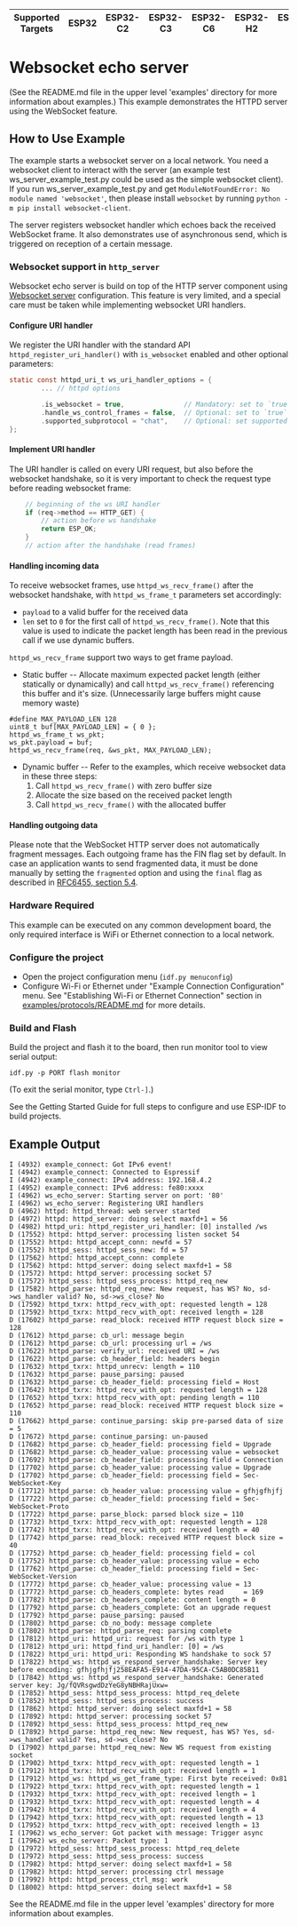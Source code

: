 | Supported Targets | ESP32 | ESP32-C2 | ESP32-C3 | ESP32-C6 | ESP32-H2 | ESP32-S2 | ESP32-S3 |
| ----------------- | ----- | -------- | -------- | -------- | -------- | -------- | -------- |

# Websocket echo server

(See the README.md file in the upper level 'examples' directory for more information about examples.)
This example demonstrates the HTTPD server using the WebSocket feature.

## How to Use Example

The example starts a websocket server on a local network. You need a websocket client to interact with the server (an example test
ws_server_example_test.py could be used as the simple websocket client). If you run ws_server_example_test.py and get
`ModuleNotFoundError: No module named 'websocket'`, then please install `websocket` by running `python -m pip install websocket-client`.

The server registers websocket handler which echoes back the received WebSocket frame. It also demonstrates
use of asynchronous send, which is triggered on reception of a certain message.

### Websocket support in `http_server`

Websocket echo server is build on top of the HTTP server component using [Websocket server](https://docs.espressif.com/projects/esp-idf/en/latest/api-reference/protocols/esp_http_server.html#websocket-server) configuration.
This feature is very limited, and a special care must be taken while implementing websocket URI handlers.

#### Configure URI handler

We register the URI handler with the standard API `httpd_register_uri_handler()` with `is_websocket` enabled and other optional parameters:

```c
static const httpd_uri_t ws_uri_handler_options = {
        ... // httpd options

        .is_websocket = true,               // Mandatory: set to `true` to handler websocket protocol
        .handle_ws_control_frames = false,  // Optional: set to `true` for the handler to receive control packets, too
        .supported_subprotocol = "chat",    // Optional: set supported subprotocol for this handler
};

```

#### Implement URI handler

The URI handler is called on every URI request, but also before the websocket handshake, so it is very important to check the request type before reading websocket frame:

```c
    // beginning of the ws URI handler
    if (req->method == HTTP_GET) {
        // action before ws handshake
        return ESP_OK;
    }
    // action after the handshake (read frames)
```

#### Handling incoming data

To receive websocket frames, use `httpd_ws_recv_frame()` after the websocket handshake, with `httpd_ws_frame_t` parameters set accordingly:
* `payload` to a valid buffer for the received data
* `len` set to `0` for the first call of `httpd_ws_recv_frame()`. Note that this value is used to indicate the packet length has been read in the previous call if we use dynamic buffers.

`httpd_ws_recv_frame` support two ways to get frame payload.
* Static buffer -- Allocate maximum expected packet length (either statically or dynamically) and call `httpd_ws_recv_frame()` referencing this buffer and it's size. (Unnecessarily large buffers might cause memory waste)

```
#define MAX_PAYLOAD_LEN 128
uint8_t buf[MAX_PAYLOAD_LEN] = { 0 };
httpd_ws_frame_t ws_pkt;
ws_pkt.payload = buf;
httpd_ws_recv_frame(req, &ws_pkt, MAX_PAYLOAD_LEN);
```
* Dynamic buffer -- Refer to the examples, which receive websocket data in these three steps:
  1) Call `httpd_ws_recv_frame()` with zero buffer size
  2) Allocate the size based on the received packet length
  3) Call `httpd_ws_recv_frame()` with the allocated buffer

#### Handling outgoing data

Please note that the WebSocket HTTP server does not automatically fragment messages.
Each outgoing frame has the FIN flag set by default.
In case an application wants to send fragmented data, it must be done manually by setting the
`fragmented` option and using the `final` flag as described in [RFC6455, section 5.4](https://tools.ietf.org/html/rfc6455#section-5.4).


### Hardware Required

This example can be executed on any common development board, the only required interface is WiFi or Ethernet connection to a local network.

### Configure the project

* Open the project configuration menu (`idf.py menuconfig`)
* Configure Wi-Fi or Ethernet under "Example Connection Configuration" menu. See "Establishing Wi-Fi or Ethernet Connection" section in [examples/protocols/README.md](../../README.md) for more details.

### Build and Flash

Build the project and flash it to the board, then run monitor tool to view serial output:

```
idf.py -p PORT flash monitor
```

(To exit the serial monitor, type ``Ctrl-]``.)

See the Getting Started Guide for full steps to configure and use ESP-IDF to build projects.

## Example Output
```
I (4932) example_connect: Got IPv6 event!
I (4942) example_connect: Connected to Espressif
I (4942) example_connect: IPv4 address: 192.168.4.2
I (4952) example_connect: IPv6 address: fe80:xxxx
I (4962) ws_echo_server: Starting server on port: '80'
I (4962) ws_echo_server: Registering URI handlers
D (4962) httpd: httpd_thread: web server started
D (4972) httpd: httpd_server: doing select maxfd+1 = 56
D (4982) httpd_uri: httpd_register_uri_handler: [0] installed /ws
D (17552) httpd: httpd_server: processing listen socket 54
D (17552) httpd: httpd_accept_conn: newfd = 57
D (17552) httpd_sess: httpd_sess_new: fd = 57
D (17562) httpd: httpd_accept_conn: complete
D (17562) httpd: httpd_server: doing select maxfd+1 = 58
D (17572) httpd: httpd_server: processing socket 57
D (17572) httpd_sess: httpd_sess_process: httpd_req_new
D (17582) httpd_parse: httpd_req_new: New request, has WS? No, sd->ws_handler valid? No, sd->ws_close? No
D (17592) httpd_txrx: httpd_recv_with_opt: requested length = 128
D (17592) httpd_txrx: httpd_recv_with_opt: received length = 128
D (17602) httpd_parse: read_block: received HTTP request block size = 128
D (17612) httpd_parse: cb_url: message begin
D (17612) httpd_parse: cb_url: processing url = /ws
D (17622) httpd_parse: verify_url: received URI = /ws
D (17622) httpd_parse: cb_header_field: headers begin
D (17632) httpd_txrx: httpd_unrecv: length = 110
D (17632) httpd_parse: pause_parsing: paused
D (17632) httpd_parse: cb_header_field: processing field = Host
D (17642) httpd_txrx: httpd_recv_with_opt: requested length = 128
D (17652) httpd_txrx: httpd_recv_with_opt: pending length = 110
D (17652) httpd_parse: read_block: received HTTP request block size = 110
D (17662) httpd_parse: continue_parsing: skip pre-parsed data of size = 5
D (17672) httpd_parse: continue_parsing: un-paused
D (17682) httpd_parse: cb_header_field: processing field = Upgrade
D (17682) httpd_parse: cb_header_value: processing value = websocket
D (17692) httpd_parse: cb_header_field: processing field = Connection
D (17702) httpd_parse: cb_header_value: processing value = Upgrade
D (17702) httpd_parse: cb_header_field: processing field = Sec-WebSocket-Key
D (17712) httpd_parse: cb_header_value: processing value = gfhjgfhjfj
D (17722) httpd_parse: cb_header_field: processing field = Sec-WebSocket-Proto
D (17722) httpd_parse: parse_block: parsed block size = 110
D (17732) httpd_txrx: httpd_recv_with_opt: requested length = 128
D (17742) httpd_txrx: httpd_recv_with_opt: received length = 40
D (17742) httpd_parse: read_block: received HTTP request block size = 40
D (17752) httpd_parse: cb_header_field: processing field = col
D (17752) httpd_parse: cb_header_value: processing value = echo
D (17762) httpd_parse: cb_header_field: processing field = Sec-WebSocket-Version
D (17772) httpd_parse: cb_header_value: processing value = 13
D (17772) httpd_parse: cb_headers_complete: bytes read     = 169
D (17782) httpd_parse: cb_headers_complete: content length = 0
D (17792) httpd_parse: cb_headers_complete: Got an upgrade request
D (17792) httpd_parse: pause_parsing: paused
D (17802) httpd_parse: cb_no_body: message complete
D (17802) httpd_parse: httpd_parse_req: parsing complete
D (17812) httpd_uri: httpd_uri: request for /ws with type 1
D (17812) httpd_uri: httpd_find_uri_handler: [0] = /ws
D (17822) httpd_uri: httpd_uri: Responding WS handshake to sock 57
D (17822) httpd_ws: httpd_ws_respond_server_handshake: Server key before encoding: gfhjgfhjfj258EAFA5-E914-47DA-95CA-C5AB0DC85B11
D (17842) httpd_ws: httpd_ws_respond_server_handshake: Generated server key: Jg/fQVRsgwdDzYeG8yNBHRajUxw=
D (17852) httpd_sess: httpd_sess_process: httpd_req_delete
D (17852) httpd_sess: httpd_sess_process: success
D (17862) httpd: httpd_server: doing select maxfd+1 = 58
D (17892) httpd: httpd_server: processing socket 57
D (17892) httpd_sess: httpd_sess_process: httpd_req_new
D (17892) httpd_parse: httpd_req_new: New request, has WS? Yes, sd->ws_handler valid? Yes, sd->ws_close? No
D (17902) httpd_parse: httpd_req_new: New WS request from existing socket
D (17902) httpd_txrx: httpd_recv_with_opt: requested length = 1
D (17912) httpd_txrx: httpd_recv_with_opt: received length = 1
D (17912) httpd_ws: httpd_ws_get_frame_type: First byte received: 0x81
D (17922) httpd_txrx: httpd_recv_with_opt: requested length = 1
D (17932) httpd_txrx: httpd_recv_with_opt: received length = 1
D (17932) httpd_txrx: httpd_recv_with_opt: requested length = 4
D (17942) httpd_txrx: httpd_recv_with_opt: received length = 4
D (17942) httpd_txrx: httpd_recv_with_opt: requested length = 13
D (17952) httpd_txrx: httpd_recv_with_opt: received length = 13
I (17962) ws_echo_server: Got packet with message: Trigger async
I (17962) ws_echo_server: Packet type: 1
D (17972) httpd_sess: httpd_sess_process: httpd_req_delete
D (17972) httpd_sess: httpd_sess_process: success
D (17982) httpd: httpd_server: doing select maxfd+1 = 58
D (17982) httpd: httpd_server: processing ctrl message
D (17992) httpd: httpd_process_ctrl_msg: work
D (18002) httpd: httpd_server: doing select maxfd+1 = 58
```

See the README.md file in the upper level 'examples' directory for more information about examples.
